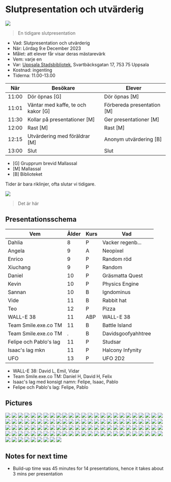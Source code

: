 # Slutpresentation och utvärderig

![](../../activities/20230527_slutpresentation/IMG_9858.jpg)

> En tidigare slutpresentation

 * Vad: Slutpresentation och utvärderig
 * När: Lördag 9:e December 2023
 * Målet: att elever får visar deras mästarevärk
 * Vem: varje en
 * Var: [Uppsala Stadsbibliotek](https://bibliotekuppsala.se/web/arena/stadsbiblioteket), Svartbäcksgatan 17, 753 75 Uppsala
 * Kostnad: ingenting
 * Tiderna: 11.00-13.00

När  |Besökare                           | Elever
-----|-----------------------------------|-----------------------
11:00|Dör öpnas [G]                      | Dör öpnas [M]
11:01|Väntar med kaffe, te och kakor [G] | Förbereda presentation [M]
11:30|Kollar på presentationer  [M]      | Ger presentationer  [M]
12:00|Rast [M]                           | Rast  [M]
12:15|Utvärdering med föräldrar [M]      | Anonym utvärdering [B]
13:00|Slut                               | Slut

 * [G] Grupprum brevid Mallassal
 * [M] Mallassal
 * [B] Biblioteket

Tider är bara riklinjer, ofta slutar vi tidigare.

![](usb.png)

> Det är här

## Presentationsschema

Vem                   |Ålder|Kurs|Vad
----------------------|-----|----|----------------
Dahlia                |8    |P   |Vacker regenb...
Angela                |9    |A   |Neopixel
Enrico                |9    |P   |Random röd
Xiuchang              |9    |P   |Random
Daniel                |10   |P   |Gräsmatta Quest
Kevin                 |10   |P   |Physics Engine
Sannan                |10   |B   |Igndominus
Vide                  |11   |B   |Rabbit hat
Teo                   |12   |P   |Pizza
WALL-E 38             |11   |ABP |WALL-E 38
Team Smile.exe.co TM  |11   |B   |Battle Island
Team Smile.exe.co TM  |.    |B   |Davidsgoofyahhtree
Felipe och Pablo's lag|11   |P   |Studsar
Isaac's lag mkn       |11   |P   |Halcony Infynity
UFO                   |13   |P   |UFO 2D2

 * WALL-E 38: David L, Emil, Vidar
 * Team Smile.exe.co TM: Daniel H, David H, Felix
 * Isaac's lag med konsigt namn: Felipe, Isaac, Pablo
 * Felipe och Pablo's lag: Felipe, Pablo

## Pictures

![](IMG_1436.JPEG)
![](IMG_1438.JPEG)
![](IMG_1439.JPEG)
![](IMG_1440.JPEG)
![](IMG_1441.JPEG)
![](IMG_1442.JPEG)
![](IMG_1443.JPEG)
![](IMG_1444.JPEG)
![](IMG_1445.JPEG)
![](IMG_1446.JPEG)
![](IMG_1447.JPEG)
![](IMG_1448.JPEG)
![](IMG_1449.JPEG)
![](IMG_1450.JPEG)
![](IMG_1451.JPEG)
![](IMG_1452.JPEG)
![](IMG_1453.JPEG)
![](IMG_1454.JPEG)
![](IMG_1455.JPEG)
![](IMG_1456.JPEG)
![](IMG_1457.JPEG)
![](IMG_1458.JPEG)
![](IMG_1459.JPEG)
![](IMG_1460.JPEG)
![](IMG_1461.JPEG)
![](IMG_1462.JPEG)
![](IMG_1463.JPEG)
![](IMG_1464.JPEG)
![](IMG_1465.JPEG)
![](IMG_1466.JPEG)
![](IMG_1467.JPEG)
![](IMG_1468.JPEG)
![](IMG_1469.JPEG)
![](IMG_1470.JPEG)
![](IMG_1471.JPEG)
![](IMG_1472.JPEG)
![](IMG_1473.JPEG)
![](IMG_1474.JPEG)
![](IMG_1475.JPEG)
![](IMG_1476.JPEG)
![](IMG_1477.JPEG)
![](IMG_1478.JPEG)
![](IMG_1479.JPEG)
![](IMG_1480.JPEG)
![](IMG_1481.JPEG)
![](IMG_1482.JPEG)
![](IMG_1483.JPEG)
![](IMG_1484.JPEG)
![](IMG_1486.JPEG)
![](IMG_1487.JPEG)
![](IMG_1488.JPEG)
![](IMG_1489.JPEG)
![](IMG_1490.JPEG)
![](IMG_1491.JPEG)
![](IMG_1492.JPEG)
![](IMG_1493.JPEG)
![](IMG_1494.JPEG)
![](IMG_1495.JPEG)
![](IMG_1496.JPEG)
![](IMG_1497.JPEG)
![](IMG_1498.JPEG)
![](IMG_1499.JPEG)
![](IMG_1500.JPEG)
![](IMG_1501.JPEG)
![](IMG_1502.JPEG)
![](IMG_1503.JPEG)
![](IMG_1504.JPEG)
![](IMG_1505.JPEG)
![](IMG_1506.JPEG)
![](IMG_1507.JPEG)
![](IMG_1508.JPEG)
![](IMG_1509.JPEG)
![](IMG_1510.JPEG)
![](IMG_1511.JPEG)
![](IMG_1512.JPEG)
![](IMG_1513.JPEG)
![](IMG_1514.JPEG)
![](IMG_1515.JPEG)
![](IMG_1516.JPEG)
![](IMG_1517.JPEG)
![](IMG_1518.JPEG)
![](IMG_1519.JPEG)
![](IMG_1522.JPEG)
![](IMG_1523.JPEG)
![](IMG_1524.JPEG)
![](IMG_1525.JPEG)
![](IMG_1526.JPEG)
![](IMG_1527.JPEG)
![](IMG_1528.JPEG)
![](IMG_1529.JPEG)
![](IMG_1530.JPEG)
![](IMG_1531.JPEG)
![](IMG_1532.JPEG)
![](IMG_1533.JPEG)
![](IMG_1534.JPEG)
![](IMG_1535.JPEG)
![](IMG_1536.JPEG)
![](IMG_1537.JPEG)
![](IMG_1539.jpg)
![](IMG_1540.jpg)
![](IMG_1541.jpg)
![](IMG_1543.jpg)
![](IMG_1544.jpg)
![](IMG_1545.jpg)
![](IMG_1546.jpg)
![](IMG_1547.jpg)
![](IMG_1548.jpg)
![](IMG_1549.jpg)
![](IMG_1550.jpg)

## Notes for next time

 * Build-up time was 45 minutes for 14 presentations,
   hence it takes about 3 mins per presentation





